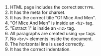1. HTML page includes the correct `DOCTYPE`.
2. It has the meta for charset.
3. It has the correct title "Of Mice And Men".
4. "Of Mice And Men" is inside an `<h1>` tag.
5. "Extract 1" is inside an `<h2>` tag.
6. All paragraphs are created using `<p>` tags.
7. No `<br/>` elements inside the document.
8. The horizontal line is used correctly.
9. It has the correct indentation.